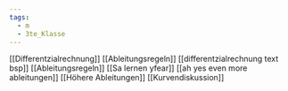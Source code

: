```yaml
---
tags:
  - m
  - 3te_Klasse
---
```

[[Differentzialrechnung]]
[[Ableitungsregeln]]
[[differentzialrechnung text bsp]]
[[Ableitungsregeln]]
[[Sa lernen yfear]]
[[ah yes even more ableitungen]]
[[Höhere Ableitungen]]
[[Kurvendiskussion]]